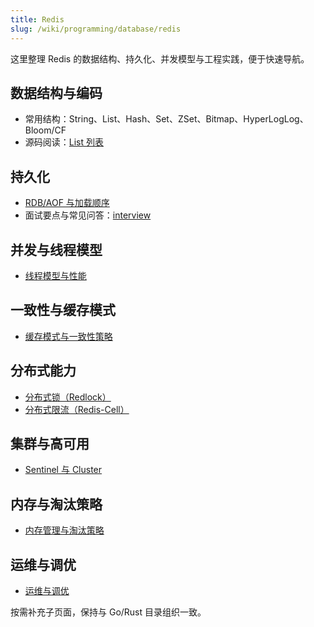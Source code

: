 ```yaml
---
title: Redis
slug: /wiki/programming/database/redis
---
```


这里整理 Redis 的数据结构、持久化、并发模型与工程实践，便于快速导航。

## 数据结构与编码

- 常用结构：String、List、Hash、Set、ZSet、Bitmap、HyperLogLog、Bloom/CF
- 源码阅读：[List 列表](./source/list.md)

## 持久化

- [RDB/AOF 与加载顺序](./persistence.md)
- 面试要点与常见问答：[interview](./interview/interview.md)

## 并发与线程模型

- [线程模型与性能](./thread-model.md)

## 一致性与缓存模式

- [缓存模式与一致性策略](./consistency-cache.md)

## 分布式能力

- [分布式锁（Redlock）](./distributed-lock.md)
- [分布式限流（Redis-Cell）](./rate-limiting.md)

## 集群与高可用

- [Sentinel 与 Cluster](./cluster-ha.md)

## 内存与淘汰策略

- [内存管理与淘汰策略](./memory-eviction.md)

## 运维与调优

- [运维与调优](./ops-tuning.md)

按需补充子页面，保持与 Go/Rust 目录组织一致。
